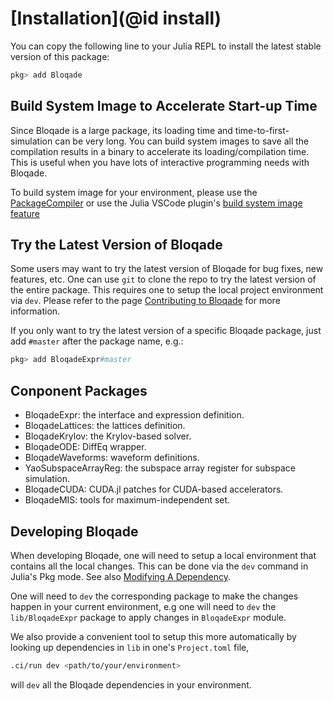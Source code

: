 # [Installation](@id install)

You can copy the following line to your Julia REPL
to install the latest stable version of this package:

```julia
pkg> add Bloqade
```

## Build System Image to Accelerate Start-up Time

Since Bloqade is a large package, its loading time
and time-to-first-simulation can be very long.
You can build system images to save all the compilation
results in a binary to accelerate its loading/compilation
time. This is useful when you have lots of interactive
programming needs with Bloqade.

To build system image for your environment, please use
the [PackageCompiler](https://julialang.github.io/PackageCompiler.jl/dev/)
or use the Julia VSCode plugin's [build system image feature](https://www.julia-vscode.org/docs/stable/userguide/compilesysimage/)

## Try the Latest Version of Bloqade

Some users may want to try the latest version of Bloqade
for bug fixes, new features, etc. One can use `git` to clone the
repo to try the latest version of the entire package. This
requires one to setup the local project environment via `dev`.
Please refer to the page [Contributing to Bloqade](@ref) for more information.

If you only want to try the latest version of a specific
Bloqade package, just add `#master` after the package name, e.g.:

```julia
pkg> add BloqadeExpr#master
```

## Conponent Packages

- BloqadeExpr: the interface and expression definition.
- BloqadeLattices: the lattices definition.
- BloqadeKrylov: the Krylov-based solver.
- BloqadeODE: DiffEq wrapper.
- BloqadeWaveforms: waveform definitions.
- YaoSubspaceArrayReg: the subspace array register for subspace simulation.
- BloqadeCUDA: CUDA.jl patches for CUDA-based accelerators.
- BloqadeMIS: tools for maximum-independent set.

## Developing Bloqade

When developing Bloqade, one will need to setup a local environment
that contains all the local changes. This can be done via the `dev`
command in Julia's Pkg mode. See also [Modifying A Dependency](https://pkgdocs.julialang.org/v1/getting-started/#Modifying-A-Dependency).

One will need to `dev` the corresponding package to make the changes
happen in your current environment, e.g one will need to `dev` the
`lib/BloqadeExpr` package to apply changes in `BloqadeExpr` module.

We also provide a convenient tool to setup this more automatically by
looking up dependencies in `lib` in one's `Project.toml` file,

```sh
.ci/run dev <path/to/your/environment>
```

will `dev` all the Bloqade dependencies in your environment.
